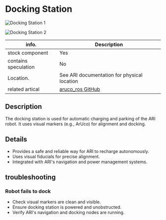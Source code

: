 # Docking Station

![Docking Station 1](../media/ARI-General-Docking-station-image1.png)

![Docking Station 2](../media/ARI-General-Docking-station-image2.png)

| info.           | Description |
| --------------- | ----------- |
| stock component | Yes         |
| contains speculation | No   |
| Location.       | See ARI documentation for physical location |
| related artical | [aruco_ros GitHub](https://github.com/pal-robotics/aruco_ros) |

## Description

The docking station is used for automatic charging and parking of the ARI robot. It uses visual markers (e.g., ArUco) for alignment and docking.

## Details

- Provides a safe and reliable way for ARI to recharge autonomously.
- Uses visual fiducials for precise alignment.
- Integrated with ARI's navigation and power management systems.

## troubleshooting

### Robot fails to dock
- Check visual markers are clean and visible.
- Ensure docking station is powered and unobstructed.
- Verify ARI's navigation and docking nodes are running. 